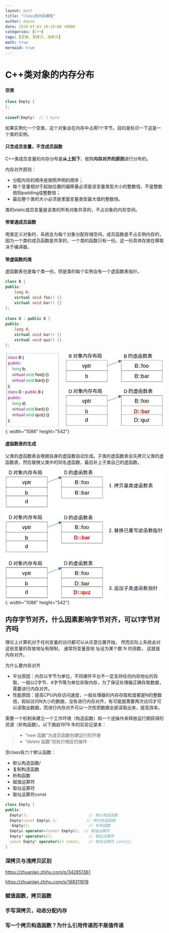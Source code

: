 ```yaml
---
layout: post
title: "class的内存模型"
author: dazuo
date: 2020-07-03 20:19:00 +0800
categories: [C++]
tags: [空类，深拷贝，浅拷贝]
math: true
mermaid: true
---
```


# C++类对象的内存分布

#### 空类

```cpp
class Empty {
};

sizeof(Empty)  // 1 byte
```

如果实例化一个空类，这个对象会在内存中占用1个字节。目的是标识一下这是一个类的实例。

#### 只含成员变量，不含成员函数

C++类成员变量的内存分布是**从上到下**，按照**内存对齐的原则**进行分布的。

内存对齐原则：

- 分配内存的顺序是按照声明的顺序；
- 每个变量相对于起始位置的偏移量必须是该变量类型大小的整数倍，不是整数倍则padding成整数倍；
- 最后整个类的大小必须是里面变量类型最大值的整数倍。

类的static成员变量是该类的所有对象共享的，不占对象的内存空间。

#### 带普通成员函数

用类定义对象时，系统会为每个对象分配存储空间。成员函数是不占实例内存的，因为一个类的成员函数是共享的，一个类的函数只有一份。这一份具体存放在哪取决于编译器。

#### 带虚函数的类

虚函数表也是每个类一份。但是类的每个实例会有一个虚函数表指针。

```cpp
class B {
public:
    long b;
    virtual void foo() {}
    virtual void bar() {}
};

class D : public B {
public:
    long d;
    virtual void bar() {}
    virtual void quz() {}
};
```

![image-20220115181213343](../../img/cpp/class_memory.png){: width="1086" height="542"}

#### 虚函数表的生成

父类的虚函数表会根据自身的虚函数自动生成。子类的虚函数表会先拷贝父类的虚函数表，然后替换父类中的同名虚函数，最后补上子类自己的虚函数。

![image-20220115182304782](../../img/cpp/generate_vptr.png){: width="1086" height="542"}





## 内存字节对齐，什么因素影响字节对齐，可以1字节对齐吗

理论上计算机对于任何变量的访问都可以从任意位置开始， 然而实际上系统会对这些变量的存放地址有限制， 通常将变量首地
址设为某个数 N 的倍数， 这就是内存对齐。

为什么要内存对齐

- 平台原因：内存以字节为单位，不同硬件平台不一定支持任何内存地址的存取，一般以2字节、4字节等为单位存取内存，为了保证处理器正确存取数据，需要进行内存对齐。
- 性能原因：提高CPU内存访问速度，一般处理器的内存存取粒度都是N的整数倍，假如访问N大小的数据，没有进行内存对齐，有可能就需要两次访问才可以读取出数据，而进行内存对齐可以一次性把数据全部读取出来，提高效率。



需要一个机制来建立一个工作环境（构造函数）和一个逆操作来释放运行期获得的资源（析构函数）。以下摘自1979 年的实验记录本：

> - “new 函数”为成员函数创建运行的环境
> - “delete 函数”则执行相反的操作

空class有六个默认函数：

- 默认构造函数/
- 复制构造函数
- 析构函数
- 赋值运算符
- 取址运算符
- 取址运算符const

```cpp
class Empty {
public:
  Empty();                           // 默认构造函数
  Empty(const Empty& );             // 拷贝构造函数
  ~Empty();                          // 析构函数
  Empty& operator=(const Empty&);  // 赋值运算符
  Empty* operator&();                // 取址运算符
  const Empty* operator&() const;    // 取址运算符 const};
}
```

### 深拷贝与浅拷贝区别
https://zhuanlan.zhihu.com/p/342851361

https://zhuanlan.zhihu.com/p/188311618

### 赋值函数，拷贝函数
### 手写深拷贝，动态分配内存
### 写一个拷贝构造函数？为什么引用传递而不是值传递
